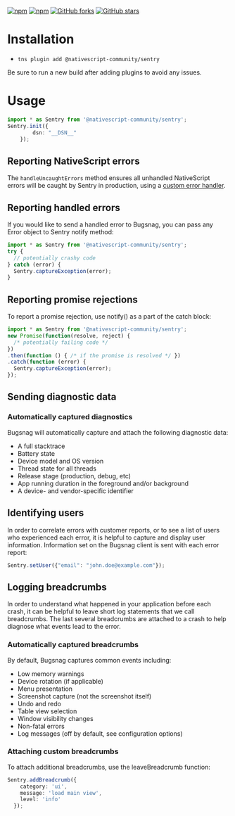 [![npm](https://img.shields.io/npm/v/@nativescript-community/sentry.svg)](https://www.npmjs.com/package/@nativescript-community/sentry)
[![npm](https://img.shields.io/npm/dt/@nativescript-community/sentry.svg?label=npm%20downloads)](https://www.npmjs.com/package/@nativescript-community/sentry)
[![GitHub forks](https://img.shields.io/github/forks/nativescript-community/sentry.svg)](https://github.com/nativescript-community/sentry/network)
[![GitHub stars](https://img.shields.io/github/stars/nativescript-community/sentry.svg)](https://github.com/nativescript-community/sentry/stargazers)

# Installation

* `tns plugin add @nativescript-community/sentry`

Be sure to run a new build after adding plugins to avoid any issues.

# Usage

```typescript
import * as Sentry from '@nativescript-community/sentry';
Sentry.init({
        dsn: "__DSN__"
    });
```

## Reporting NativeScript errors

The `handleUncaughtErrors` method ensures all unhandled NativeScript errors will be caught by Sentry in production, using a [custom error handler](https://docs.nativescript.org/core-concepts/error-handling).


## Reporting handled errors

If you would like to send a handled error to Bugsnag, you can pass any Error object to Sentry notify method:
```typescript
import * as Sentry from '@nativescript-community/sentry';
try {
  // potentially crashy code
} catch (error) {
  Sentry.captureException(error);
}
```

## Reporting promise rejections

To report a promise rejection, use notify() as a part of the catch block:

```typescript
import * as Sentry from '@nativescript-community/sentry';
new Promise(function(resolve, reject) {
  /* potentially failing code */
})
.then(function () { /* if the promise is resolved */ })
.catch(function (error) {
  Sentry.captureException(error);
});
```

## Sending diagnostic data

### Automatically captured diagnostics

Bugsnag will automatically capture and attach the following diagnostic data:

* A full stacktrace
* Battery state
* Device model and OS version
* Thread state for all threads
* Release stage (production, debug, etc)
* App running duration in the foreground and/or background
* A device- and vendor-specific identifier


## Identifying users

In order to correlate errors with customer reports, or to see a list of users who experienced each error, it is helpful to capture and display user information. Information set on the Bugsnag client is sent with each error report:

```typescript
Sentry.setUser({"email": "john.doe@example.com"});
```

## Logging breadcrumbs

In order to understand what happened in your application before each crash, it can be helpful to leave short log statements that we call breadcrumbs. The last several breadcrumbs are attached to a crash to help diagnose what events lead to the error.

### Automatically captured breadcrumbs

By default, Bugsnag captures common events including:

* Low memory warnings
* Device rotation (if applicable)
* Menu presentation
* Screenshot capture (not the screenshot itself)
* Undo and redo
* Table view selection
*  Window visibility changes
* Non-fatal errors
* Log messages (off by default, see configuration options)

### Attaching custom breadcrumbs

To attach additional breadcrumbs, use the leaveBreadcrumb function:

```typescript
Sentry.addBreadcrumb({
    category: 'ui',
    message: 'load main view',
    level: 'info'
  });
```
